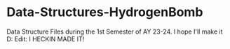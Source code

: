 # Data-Structures-HydrogenBomb
Data Structure Files during the 1st Semester of AY 23-24. I hope I'll make it D:
Edit: I HECKIN MADE IT!
